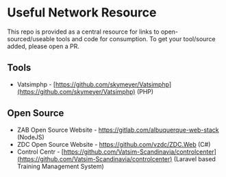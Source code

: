 # Useful Network Resource
This repo is provided as a central resource for links to open-sourced/useable tools and code for consumption.
To get your tool/source added, please open a PR.


## Tools
* Vatsimphp - [https://github.com/skymeyer/Vatsimphp](https://github.com/skymeyer/Vatsimphp) (PHP)

## Open Source
* ZAB Open Source Website - https://gitlab.com/albuquerque-web-stack (NodeJS)
* ZDC Open Source Website - https://github.com/vzdc/ZDC.Web (C#)
* Control Centr - [https://github.com/Vatsim-Scandinavia/controlcenter](https://github.com/Vatsim-Scandinavia/controlcenter) (Laravel based Training Management System)
